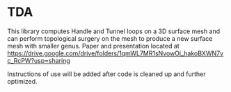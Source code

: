 # TDA

This library computes Handle and Tunnel loops on a 3D surface mesh and can perform topological surgery on the mesh to produce a new surface mesh with smaller genus.
Paper and presentation located at https://drive.google.com/drive/folders/1qmWL7MR1sNvowOi_hakoBXWN7vc_RcPW?usp=sharing

Instructions of use will be added after code is cleaned up and further optimized.
